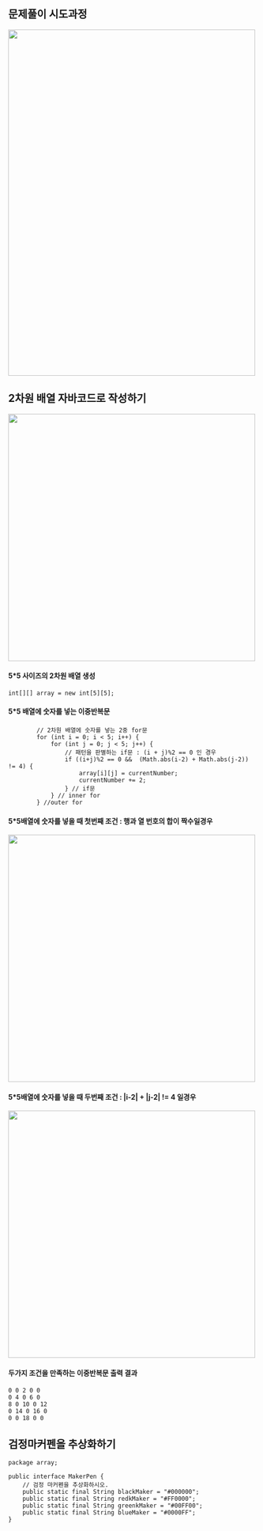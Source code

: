 

## 문제풀이 시도과정
<img src="https://user-images.githubusercontent.com/90735202/252695032-d012d937-2f29-4765-bdb6-31e365f5a97a.jpeg" width="500" height="700">


## 2차원 배열 자바코드로 작성하기
<img src="https://user-images.githubusercontent.com/90735202/252681435-3e1de8f6-865f-454e-b5c6-52933ab8b088.jpg" width="500" height="500">

#### 5*5 사이즈의 2차원 배열 생성
```
int[][] array = new int[5][5];
```

#### 5*5 배열에 숫자를 넣는 이중반복문
```
		// 2차원 배열에 숫자를 넣는 2중 for문 
		for (int i = 0; i < 5; i++) {
			for (int j = 0; j < 5; j++) {
				// 패턴을 판별하는 if문 : (i + j)%2 == 0 인 경우 
				if ((i+j)%2 == 0 &&  (Math.abs(i-2) + Math.abs(j-2)) != 4) {
					array[i][j] = currentNumber;
					currentNumber += 2;
				} // if문 
			} // inner for
		} //outer for
```
#### 5*5배열에 숫자를 넣을 때 첫번째 조건 : 행과 열 번호의 합이 짝수일경우
<img src="https://user-images.githubusercontent.com/90735202/252686995-fd7aab4c-012f-4a84-8e7e-a4ecd3bb426c.png" width="500" height="500">

#### 5*5배열에 숫자를 넣을 때 두번째 조건 : |i-2| + |j-2| != 4 일경우
<img src="https://user-images.githubusercontent.com/90735202/252690827-cacc5979-47a5-42eb-8177-79a32ddb59f9.png" width="500" height="500">

#### 두가지 조건을 만족하는 이중반복문 출력 결과
```
0 0 2 0 0 
0 4 0 6 0 
8 0 10 0 12 
0 14 0 16 0 
0 0 18 0 0 
```


## 검정마커펜을 추상화하기 
```
package array;

public interface MakerPen {
	// 검정 마커펜을 추상화하시오. 
	public static final String blackMaker = "#000000";
	public static final String redkMaker = "#FF0000";
	public static final String greenkMaker = "#00FF00";
	public static final String blueMaker = "#0000FF";
}

```
